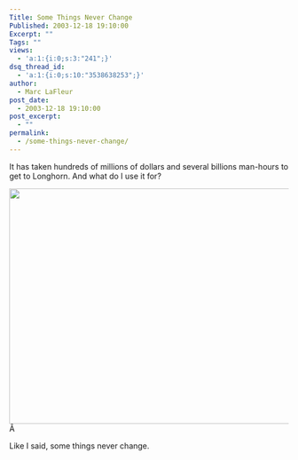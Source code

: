 ```yaml
---
Title: Some Things Never Change
Published: 2003-12-18 19:10:00
Excerpt: ""
Tags: ""
views:
  - 'a:1:{i:0;s:3:"241";}'
dsq_thread_id:
  - 'a:1:{i:0;s:10:"3538638253";}'
author:
  - Marc LaFleur
post_date:
  - 2003-12-18 19:10:00
post_excerpt:
  - ""
permalink:
  - /some-things-never-change/
---
```

<div class=Section1>
<p>It has taken hundreds of millions of dollars and several billions man-hours to get to Longhorn. And what do I use it for?</p>
<p><img id=_x0000_i1025 height=424 src=http://dev.genesisfour.com/boom_img/longho1.jpg width=518 border=0/>Â </p>
<p>Like I said, some things never change.</p></div>